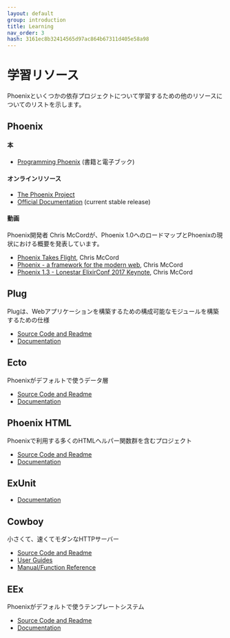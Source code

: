 ```yaml
---
layout: default
group: introduction
title: Learning
nav_order: 3
hash: 3161ec8b32414565d97ac864b67311d405e58a98
---
```

# 学習リソース

Phoenixといくつかの依存プロジェクトについて学習するための他のリソースについてのリストを示します。

## Phoenix

#### 本
- [Programming Phoenix](https://pragprog.com/book/phoenix/programming-phoenix) (書籍と電子ブック)

#### オンラインリソース
- [The Phoenix Project](https://github.com/phoenixframework/phoenix)
- [Official Documentation](https://hexdocs.pm/phoenix/) (current stable release)

#### 動画
Phoenix開発者 Chris McCordが、Phoenix 1.0へのロードマップとPhoenixの現状における概要を発表しています。

- [Phoenix Takes Flight](http://www.chrismccord.com/blog/2015/05/09/elixirconfeu-keynote-phoenix-takes-flight/), Chris McCord
- [Phoenix - a framework for the modern web](https://vimeo.com/131633172), Chris McCord
- [Phoenix 1.3 - Lonestar ElixirConf 2017 Keynote](https://www.youtube.com/watch?v=tMO28ar0lW8), Chris McCord

## Plug
Plugは、Webアプリケーションを構築するための構成可能なモジュールを構築するための仕様
- [Source Code and Readme](https://github.com/elixir-lang/plug)
- [Documentation](https://hexdocs.pm/plug)

## Ecto
Phoenixがデフォルトで使うデータ層
- [Source Code and Readme](https://github.com/elixir-lang/ecto)
- [Documentation](https://hexdocs.pm/ecto/)

## Phoenix HTML
Phoenixで利用する多くのHTMLヘルパー関数群を含むプロジェクト
- [Source Code and Readme](https://github.com/phoenixframework/phoenix_html)
- [Documentation](https://hexdocs.pm/phoenix_html/)

## ExUnit
- [Documentation](https://hexdocs.pm/ex_unit/ExUnit.html)

## Cowboy
小さくて、速くてモダンなHTTPサーバー
- [Source Code and Readme](https://github.com/ninenines/cowboy)
- [User Guides](http://ninenines.eu/docs/en/cowboy/1.0/guide/)
- [Manual/Function Reference](http://ninenines.eu/docs/en/cowboy/1.0/manual/)

## EEx
Phoenixがデフォルトで使うテンプレートシステム
- [Source Code and Readme](https://github.com/crowdhailer/eex_html)
- [Documentation](https://hexdocs.pm/eex/EEx.html)
